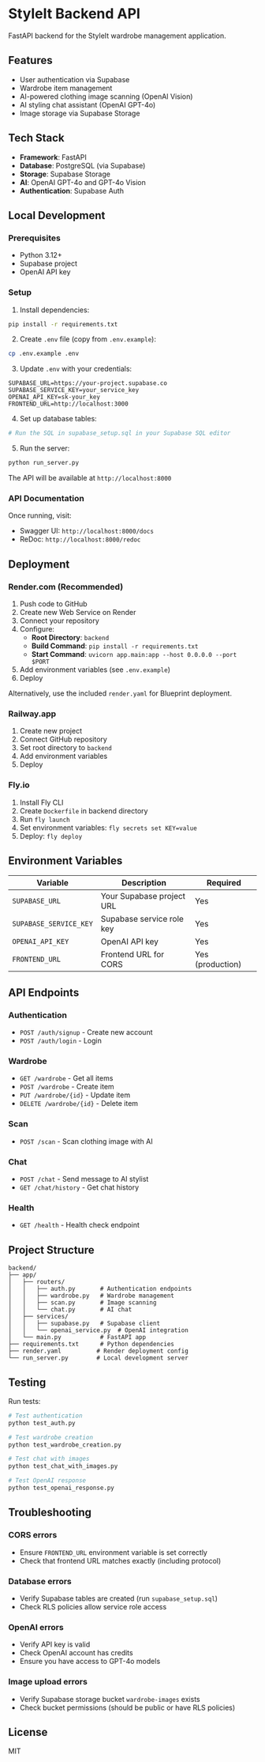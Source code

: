 # StyleIt Backend API

FastAPI backend for the StyleIt wardrobe management application.

## Features

- User authentication via Supabase
- Wardrobe item management
- AI-powered clothing image scanning (OpenAI Vision)
- AI styling chat assistant (OpenAI GPT-4o)
- Image storage via Supabase Storage

## Tech Stack

- **Framework**: FastAPI
- **Database**: PostgreSQL (via Supabase)
- **Storage**: Supabase Storage
- **AI**: OpenAI GPT-4o and GPT-4o Vision
- **Authentication**: Supabase Auth

## Local Development

### Prerequisites

- Python 3.12+
- Supabase project
- OpenAI API key

### Setup

1. Install dependencies:
```bash
pip install -r requirements.txt
```

2. Create `.env` file (copy from `.env.example`):
```bash
cp .env.example .env
```

3. Update `.env` with your credentials:
```env
SUPABASE_URL=https://your-project.supabase.co
SUPABASE_SERVICE_KEY=your_service_key
OPENAI_API_KEY=sk-your_key
FRONTEND_URL=http://localhost:3000
```

4. Set up database tables:
```bash
# Run the SQL in supabase_setup.sql in your Supabase SQL editor
```

5. Run the server:
```bash
python run_server.py
```

The API will be available at `http://localhost:8000`

### API Documentation

Once running, visit:
- Swagger UI: `http://localhost:8000/docs`
- ReDoc: `http://localhost:8000/redoc`

## Deployment

### Render.com (Recommended)

1. Push code to GitHub
2. Create new Web Service on Render
3. Connect your repository
4. Configure:
   - **Root Directory**: `backend`
   - **Build Command**: `pip install -r requirements.txt`
   - **Start Command**: `uvicorn app.main:app --host 0.0.0.0 --port $PORT`
5. Add environment variables (see `.env.example`)
6. Deploy

Alternatively, use the included `render.yaml` for Blueprint deployment.

### Railway.app

1. Create new project
2. Connect GitHub repository
3. Set root directory to `backend`
4. Add environment variables
5. Deploy

### Fly.io

1. Install Fly CLI
2. Create `Dockerfile` in backend directory
3. Run `fly launch`
4. Set environment variables: `fly secrets set KEY=value`
5. Deploy: `fly deploy`

## Environment Variables

| Variable | Description | Required |
|----------|-------------|----------|
| `SUPABASE_URL` | Your Supabase project URL | Yes |
| `SUPABASE_SERVICE_KEY` | Supabase service role key | Yes |
| `OPENAI_API_KEY` | OpenAI API key | Yes |
| `FRONTEND_URL` | Frontend URL for CORS | Yes (production) |

## API Endpoints

### Authentication
- `POST /auth/signup` - Create new account
- `POST /auth/login` - Login

### Wardrobe
- `GET /wardrobe` - Get all items
- `POST /wardrobe` - Create item
- `PUT /wardrobe/{id}` - Update item
- `DELETE /wardrobe/{id}` - Delete item

### Scan
- `POST /scan` - Scan clothing image with AI

### Chat
- `POST /chat` - Send message to AI stylist
- `GET /chat/history` - Get chat history

### Health
- `GET /health` - Health check endpoint

## Project Structure

```
backend/
├── app/
│   ├── routers/
│   │   ├── auth.py       # Authentication endpoints
│   │   ├── wardrobe.py   # Wardrobe management
│   │   ├── scan.py       # Image scanning
│   │   └── chat.py       # AI chat
│   ├── services/
│   │   ├── supabase.py   # Supabase client
│   │   └── openai_service.py  # OpenAI integration
│   └── main.py           # FastAPI app
├── requirements.txt      # Python dependencies
├── render.yaml          # Render deployment config
└── run_server.py        # Local development server
```

## Testing

Run tests:
```bash
# Test authentication
python test_auth.py

# Test wardrobe creation
python test_wardrobe_creation.py

# Test chat with images
python test_chat_with_images.py

# Test OpenAI response
python test_openai_response.py
```

## Troubleshooting

### CORS errors
- Ensure `FRONTEND_URL` environment variable is set correctly
- Check that frontend URL matches exactly (including protocol)

### Database errors
- Verify Supabase tables are created (run `supabase_setup.sql`)
- Check RLS policies allow service role access

### OpenAI errors
- Verify API key is valid
- Check OpenAI account has credits
- Ensure you have access to GPT-4o models

### Image upload errors
- Verify Supabase storage bucket `wardrobe-images` exists
- Check bucket permissions (should be public or have RLS policies)

## License

MIT

